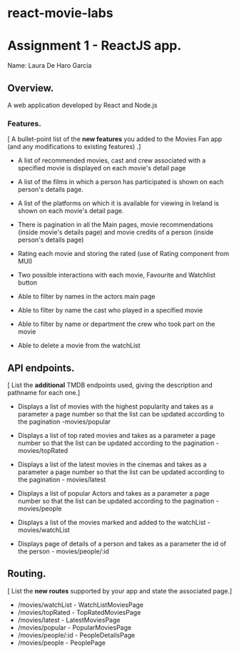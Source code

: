 # react-movie-labs

# Assignment 1 - ReactJS app.

Name: Laura De Haro García

## Overview.

A web application developed by React and Node.js


### Features.
[ A bullet-point list of the __new features__ you added to the Movies Fan app (and any modifications to existing features) .]
 
+ A list of recommended movies, cast and crew associated with a specified movie is displayed on each movie's detail page

+ A list of the films in which a person has participated is shown on each person's details page.

+ A list of the platforms on which it is available for viewing in Ireland is shown on each movie's detail page.

+ There is pagination in all the Main pages, movie recommendations (inside movie's details page) and movie credits of a person (inside person's details page)

+ Rating each movie and storing the rated (use of Rating component from MUI)

+ Two possible interactions with each movie, Favourite and Watchlist button

+ Able to filter by names in the actors main page

+ Able to filter by name the cast who played in a specified movie

+ Able to filter by name or department the crew who took part on the movie

+ Able to delete a movie from the watchList

## API endpoints.

[ List the __additional__ TMDB endpoints used, giving the description and pathname for each one.] 

+ Displays a list of movies with the highest popularity and takes as a parameter a page number so that the list can be updated according to the pagination -movies/popular 

+ Displays a list of top rated movies and takes as a parameter a page number so that the list can be updated according to the pagination - movies/topRated 

+ Displays a list of the latest movies in the cinemas and takes as a parameter a page number so that the list can be updated according to the pagination - movies/latest

+ Displays a list of popular Actors and takes as a parameter a page number so that the list can be updated according to the pagination - movies/people

+ Displays a list of the movies marked and added to the watchList - movies/watchList

+ Displays page of details of a person and takes as a parameter the id of the person - movies/people/:id


## Routing.

[ List the __new routes__ supported by your app and state the associated page.]

+ /movies/watchList - WatchListMoviesPage 
+ /movies/topRated - TopRatedMoviesPage
+ /movies/latest - LatestMoviesPage
+ /movies/popular - PopularMoviesPage 
+ /movies/people/:id - PeopleDetailsPage 
+ /movies/people - PeoplePage

